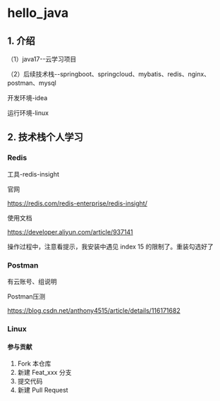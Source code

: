 # hello_java

## 1. 介绍
（1）java17--云学习项目

（2）后续技术栈--springboot、springcloud、mybatis、redis、nginx、postman、mysql

开发环境-idea

运行环境-linux



## 2. 技术栈个人学习

### Redis

工具-redis-insight

官网

https://redis.com/redis-enterprise/redis-insight/

使用文档

https://developer.aliyun.com/article/937141

操作过程中，注意看提示，我安装中遇见 index 15 的限制了。重装勾选好了



### Postman

有云账号、组说明

Postman压测

https://blog.csdn.net/anthony4515/article/details/116171682



### Linux



#### 参与贡献

1.  Fork 本仓库
2.  新建 Feat_xxx 分支
3.  提交代码
4.  新建 Pull Request
